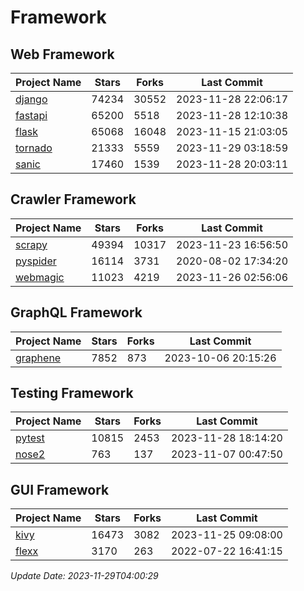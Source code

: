 # Framework

## Web Framework
| Project Name | Stars | Forks | Last Commit |
| ------------ | ----- | ----- | ----------- |
| [django](https://github.com/django/django) | 74234 | 30552 | 2023-11-28 22:06:17 |
| [fastapi](https://github.com/tiangolo/fastapi) | 65200 | 5518 | 2023-11-28 12:10:38 |
| [flask](https://github.com/pallets/flask) | 65068 | 16048 | 2023-11-15 21:03:05 |
| [tornado](https://github.com/tornadoweb/tornado) | 21333 | 5559 | 2023-11-29 03:18:59 |
| [sanic](https://github.com/sanic-org/sanic) | 17460 | 1539 | 2023-11-28 20:03:11 |

## Crawler Framework
| Project Name | Stars | Forks | Last Commit |
| ------------ | ----- | ----- | ----------- |
| [scrapy](https://github.com/scrapy/scrapy) | 49394 | 10317 | 2023-11-23 16:56:50 |
| [pyspider](https://github.com/binux/pyspider) | 16114 | 3731 | 2020-08-02 17:34:20 |
| [webmagic](https://github.com/code4craft/webmagic) | 11023 | 4219 | 2023-11-26 02:56:06 |

## GraphQL Framework
| Project Name | Stars | Forks | Last Commit |
| ------------ | ----- | ----- | ----------- |
| [graphene](https://github.com/graphql-python/graphene) | 7852 | 873 | 2023-10-06 20:15:26 |

## Testing Framework
| Project Name | Stars | Forks | Last Commit |
| ------------ | ----- | ----- | ----------- |
| [pytest](https://github.com/pytest-dev/pytest) | 10815 | 2453 | 2023-11-28 18:14:20 |
| [nose2](https://github.com/nose-devs/nose2) | 763 | 137 | 2023-11-07 00:47:50 |

## GUI Framework
| Project Name | Stars | Forks | Last Commit |
| ------------ | ----- | ----- | ----------- |
| [kivy](https://github.com/kivy/kivy) | 16473 | 3082 | 2023-11-25 09:08:00 |
| [flexx](https://github.com/flexxui/flexx) | 3170 | 263 | 2022-07-22 16:41:15 |

*Update Date: 2023-11-29T04:00:29*